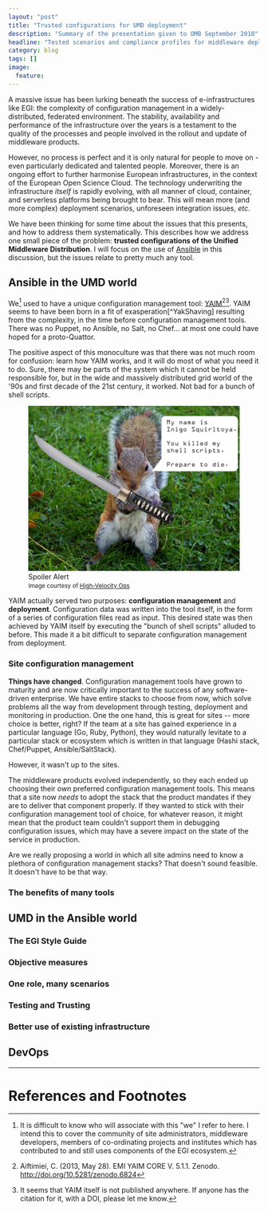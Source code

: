 ```yaml
---
layout: "post"
title: "Trusted configurations for UMD deployment"
description: "Summary of the presentation given to OMB September 2018"
headline: "Tested scenarios and compliance profiles for middleware deployment"
category: blog
tags: []
image: 
  feature: 
---
```


A massive issue has been lurking beneath the success of e-infrastructures like EGI: the complexity of configuration management in a widely-distributed, federated environment.
The stability, availability and performance of the infrastructure over the years is a testament to the quality of the processes and people involved in the rollout and update of middleware products.

However, no process is perfect and it is only natural for people to move on - even particularly dedicated and talented people.
Moreover, there is an ongoing effort to further harmonise European infrastructures, in the context of the European Open Science Cloud.
The technology underwriting the infrastructure _itself_ is rapidly evolving, with all manner of cloud, container, and serverless platforms being brought to bear.
This will mean more (and more complex) deployment scenarios, unforeseen integration issues, _etc_.

We have been thinking for some time about the issues that this presents, and how to address them systematically.
This describes how we address one small piece of the problem: **trusted configurations of the Unified Middleware Distribution**.
I will focus on the use of [Ansible](https://www.ansible.com/) in this discussion, but the issues relate to pretty much any tool.

## Ansible in the UMD world

We[^we] used to have a unique configuration management tool: [YAIM](https://twiki.cern.ch/twiki/bin/view/LCG/YaimGuide400)[^YaimCore][^GetItWhileYouCan].
YAIM seems to have been born in a fit of exasperation[^YakShaving] resulting from the complexity, in the time before configuration management tools.
There was no Puppet, no Ansible, no Salt, no Chef... at most one could have hoped for a proto-Quattor.

The positive aspect of this monoculture was that there was not much room for confusion: learn how YAIM works, and it will do most of what you need it to do.
Sure, there may be parts of the system which it cannot be held responsible for, but in the wide and massively distributed grid world of the '90s and first decade of the 21st century, it worked.
Not bad for a bunch of shell scripts.

<figure>
<img src="../images/squirrel-sword.jpg">
<figcaption class="text-center">Spoiler Alert<br><small>Image courtesy of <a href="https://hvops.com/articles/ansible-vs-shell-scripts/">High-Velocity Ops</a></small></figcaption>
</figure>

YAIM actually served two purposes: **configuration management** and **deployment**.
Configuration data was written into the tool itself, in the form of a series of configuration files read as input.
This desired state was then achieved by YAIM itself by executing the "bunch of shell scripts" alluded to before.
This made it a bit difficult to separate configuration management from deployment.

### Site configuration management

**Things have changed**.
Configuration management tools have grown to maturity and are now critically important to the success of any software-driven enterprise. 
We have entire stacks to choose from now, which solve problems all the way from development through testing, deployment and monitoring in production.
One the one hand, this is great for sites -- more choice is better, right?
If the team at a site has gained experience in a particular language (Go, Ruby, Python), they would naturally levitate to a particular stack or ecosystem which is written in that language (Hashi stack, Chef/Puppet, Ansible/SaltStack).

However, it wasn't up to the sites.

The middleware products evolved independently, so they each ended up choosing their _own_ preferred configuration management tools.
This means that a site now _needs_ to adopt the stack that the product mandates if they are to deliver that component properly.
If they wanted to stick with their configuration management tool of choice, for whatever reason, it might mean that the product team couldn't support them in debugging configuration issues, which may have a severe impact on the state of the service in production.

Are we really proposing a world in which all site admins need to know a plethora of configuration management stacks?
That doesn't sound feasible. It doesn't have to be that way.

### The benefits of many tools



## UMD in the Ansible world

### The EGI Style Guide

### Objective measures

### One role, many scenarios

### Testing and Trusting

### Better use of existing infrastructure

## DevOps

---

# References and Footnotes

[^we]: It is difficult to know who will associate with this "we" I refer to here. I intend this to cover the community of site administrators, middleware developers, members of co-ordinating projects and institutes which has contributed to and still uses components of the EGI ecosystem.
[^YaimCore]: Aiftimiei, C. (2013, May 28). EMI YAIM CORE V. 5.1.1. Zenodo. http://doi.org/10.5281/zenodo.6824
[^GetItWhileYouCan]: It seems that YAIM itself is not published anywhere. If anyone has the citation for it, with a DOI, please let me know.
[^YakSaving]: See [this article](https://sciencenode.org/feature/isgtw-technology-yaim-herding-glite-configuration.php) from the good old days of EGEE.